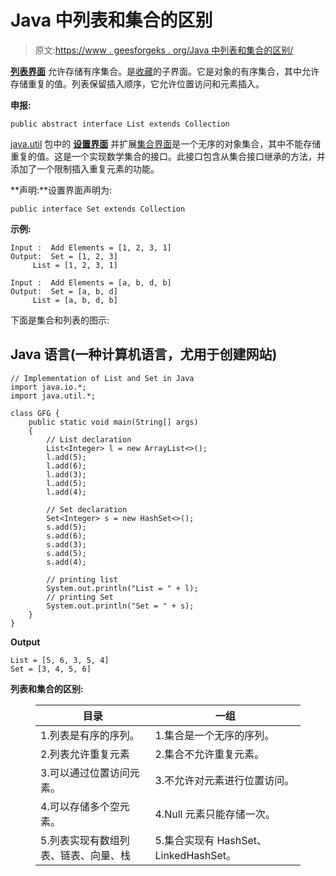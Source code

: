# Java 中列表和集合的区别

> 原文:[https://www . geesforgeks . org/Java 中列表和集合的区别/](https://www.geeksforgeeks.org/difference-between-list-and-set-in-java/)

[**列表界面**](https://www.geeksforgeeks.org/list-interface-java-examples/) 允许存储有序集合。是[收藏](https://www.geeksforgeeks.org/collections-in-java-2/)的子界面。它是对象的有序集合，其中允许存储重复的值。列表保留插入顺序，它允许位置访问和元素插入。

**申报:**

```
public abstract interface List extends Collection
```

[java.util](https://www.geeksforgeeks.org/java-util-package-java/) 包中的 [**设置界面**](https://www.geeksforgeeks.org/set-in-java/) 并扩展[集合界面](https://www.geeksforgeeks.org/collections-in-java-2/)是一个无序的对象集合，其中不能存储重复的值。这是一个实现数学集合的接口。此接口包含从集合接口继承的方法，并添加了一个限制插入重复元素的功能。

**声明:**设置界面声明为:

```
public interface Set extends Collection
```

**示例:**

```
Input :  Add Elements = [1, 2, 3, 1]
Output:  Set = [1, 2, 3]
     List = [1, 2, 3, 1]

Input :  Add Elements = [a, b, d, b]
Output:  Set = [a, b, d]
     List = [a, b, d, b]
```

下面是集合和列表的图示:

## Java 语言(一种计算机语言，尤用于创建网站)

```
// Implementation of List and Set in Java
import java.io.*;
import java.util.*;

class GFG {
    public static void main(String[] args)
    {
        // List declaration
        List<Integer> l = new ArrayList<>();
        l.add(5);
        l.add(6);
        l.add(3);
        l.add(5);
        l.add(4);

        // Set declaration
        Set<Integer> s = new HashSet<>();
        s.add(5);
        s.add(6);
        s.add(3);
        s.add(5);
        s.add(4);

        // printing list
        System.out.println("List = " + l);
        // printing Set
        System.out.println("Set = " + s);
    }
}
```

**Output**

```
List = [5, 6, 3, 5, 4]
Set = [3, 4, 5, 6]
```

**列表和集合的区别:**

<figure class="table">

| 目录 | 一组 |
| --- | --- |
| 1.列表是有序的序列。 | 1.集合是一个无序的序列。 |
| 2.列表允许重复元素 | 2.集合不允许重复元素。 |
| 3.可以通过位置访问元素。 | 3.不允许对元素进行位置访问。 |
| 4.可以存储多个空元素。 | 4.Null 元素只能存储一次。 |
| 5.列表实现有数组列表、链表、向量、栈 | 5.集合实现有 HashSet、LinkedHashSet。 |

</figure>